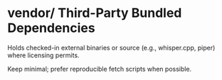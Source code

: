 <!-- Directory Index: vendor/ -->
# vendor/ Third-Party Bundled Dependencies

Holds checked-in external binaries or source (e.g., whisper.cpp, piper) where licensing permits.

Keep minimal; prefer reproducible fetch scripts when possible.